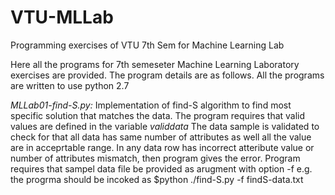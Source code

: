 # VTU-MLLab
Programming exercises of VTU 7th Sem for Machine Learning Lab

Here all the programs for 7th semeseter Machine Learning Laboratory exercises are provided.
The program details are as follows. All the programs are written to use python 2.7

*MLLab01-find-S.py:*
Implementation of find-S algorithm to find most specific solution that matches the data.
The program requires that valid values are defined in the variable $validdata$
The data sample is validated to check for that all data has same number of attributes as well all the value are in acceprtable range.
In any data row has incorrect atteribute value or number of attributes mismatch, then program gives the error.
Program requires that sampel data file be provided as arugment with option -f e.g. the progrma should be incoked as
$python ./find-S.py -f findS-data.txt
